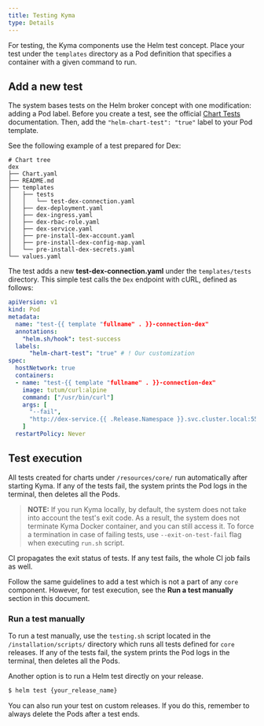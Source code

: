 ```yaml
---
title: Testing Kyma
type: Details
---
```


For testing, the Kyma components use the Helm test concept. Place your test under the `templates` directory as a Pod definition that specifies a container with a given command to run.

## Add a new test

The system bases tests on the Helm broker concept with one modification: adding a Pod label. Before you create a test, see the official [Chart Tests](https://github.com/kubernetes/helm/blob/release-2.10/docs/chart_tests.md) documentation. Then, add the `"helm-chart-test": "true"` label to your Pod template.

See the following example of a test prepared for Dex:

``` text
# Chart tree
dex
├── Chart.yaml
├── README.md
├── templates
│   ├── tests
│   │   └── test-dex-connection.yaml
│   ├── dex-deployment.yaml
│   ├── dex-ingress.yaml
│   ├── dex-rbac-role.yaml
│   ├── dex-service.yaml
│   ├── pre-install-dex-account.yaml
│   ├── pre-install-dex-config-map.yaml
│   └── pre-install-dex-secrets.yaml
└── values.yaml
```

The test adds a new **test-dex-connection.yaml** under the `templates/tests` directory.
This simple test calls the `Dex` endpoint with cURL, defined as follows:

``` yaml
apiVersion: v1
kind: Pod
metadata:
  name: "test-{{ template "fullname" . }}-connection-dex"
  annotations:
    "helm.sh/hook": test-success
  labels:
      "helm-chart-test": "true" # ! Our customization
spec:
  hostNetwork: true
  containers:
  - name: "test-{{ template "fullname" . }}-connection-dex"
    image: tutum/curl:alpine
    command: ["/usr/bin/curl"]
    args: [
      "--fail",
      "http://dex-service.{{ .Release.Namespace }}.svc.cluster.local:5556/.well-known/openid-configuration"
    ]
  restartPolicy: Never
```

## Test execution

All tests created for charts under `/resources/core/` run automatically after starting Kyma.
If any of the tests fail, the system prints the Pod logs in the terminal, then deletes all the Pods.

>**NOTE:** If you run Kyma locally, by default, the system does not take into account the test's exit code. As a result, the system does not terminate Kyma Docker container, and you can still access it.
To force a termination in case of failing tests, use `--exit-on-test-fail` flag when executing `run.sh` script.

CI propagates the exit status of tests. If any test fails, the whole CI job fails as well.

Follow the same guidelines to add a test which is not a part of any `core` component. However, for test execution, see the **Run a test manually** section in this document.

### Run a test manually

To run a test manually, use the `testing.sh` script located in the `/installation/scripts/` directory which runs all tests defined for `core` releases.
If any of the tests fail, the system prints the Pod logs in the terminal, then deletes all the Pods.

Another option is to run a Helm test directly on your release.

``` bash
$ helm test {your_release_name}
```

You can also run your test on custom releases. If you do this, remember to always delete the Pods after a test ends.
